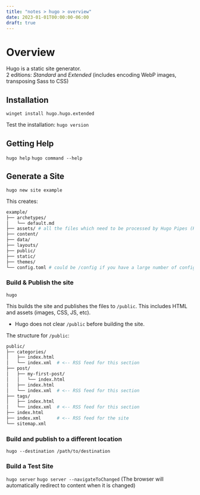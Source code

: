 ```yaml
---
title: "notes > hugo > overview"
date: 2023-01-01T00:00:00-06:00
draft: true
---
```


<style>
    r { color: red }
    o { color: orange }
    g { color: green }
</style>

# Overview
Hugo is a static site generator.  
2 editions: *Standard* and *Extended* (includes encoding WebP images, transposing Sass to CSS)

## Installation
`winget install hugo.hugo.extended`

Test the installation:  `hugo version`

## Getting Help
`hugo help`
`hugo command --help`

## Generate a Site
`hugo new site example`

This creates:
```bash
example/
├── archetypes/
│   └── default.md
├── assets/ # all the files which need to be processed by Hugo Pipes (Hugo's asset processing engine)
├── content/
├── data/
├── layouts/
├── public/
├── static/
├── themes/
└── config.toml # could be /config if you have a large number of configuration directives
```

### Build & Publish the site
`hugo`

This builds the site and publishes the files to `/public`.  This includes HTML and assets (images, CSS, JS, etc).
- Hugo does not clear `/public` before building the site.

The structure for `/public`:
```bash
public/
├── categories/
│   ├── index.html
│   └── index.xml  # <-- RSS feed for this section
├── post/
│   ├── my-first-post/
│   │   └── index.html
│   ├── index.html
│   └── index.xml  # <-- RSS feed for this section
├── tags/
│   ├── index.html
│   └── index.xml  # <-- RSS feed for this section
├── index.html
├── index.xml      # <-- RSS feed for the site
└── sitemap.xml
```
### Build and publish to a different location
`hugo --destination /path/to/destination`

### Build a Test Site
`hugo server`
`hugo server --navigateToChanged` (The browser will automatically redirect to content when it is changed)